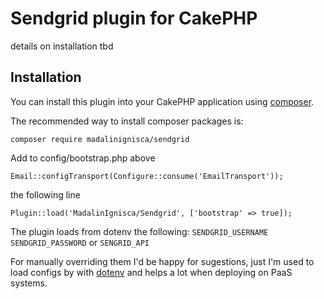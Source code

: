 # Sendgrid plugin for CakePHP
details on installation tbd

## Installation

You can install this plugin into your CakePHP application using [composer](http://getcomposer.org).

The recommended way to install composer packages is:

```
composer require madalinignisca/sendgrid
```

Add to config/bootstrap.php above
```
Email::configTransport(Configure::consume('EmailTransport'));
```

the following line
```
Plugin::load('MadalinIgnisca/Sendgrid', ['bootstrap' => true]);
```

The plugin loads from dotenv the following:
`SENDGRID_USERNAME`
`SENDGRID_PASSWORD`
or
`SENGRID_API`

For manually overriding them I'd be happy for sugestions, just I'm used to load configs by with [dotenv](https://github.com/josegonzalez/php-dotenv)
and helps a lot when deploying on PaaS systems.
